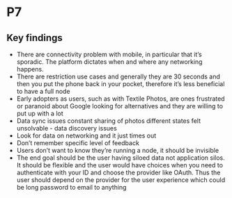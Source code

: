 # P7

## Key findings

* There are connectivity problem with mobile, in particular that it’s sporadic. The platform dictates when and where any networking happens.
* There are restriction use cases and generally they are 30 seconds and then you put the phone back in your pocket, therefore it’s less beneficial to have a full node
* Early adopters as users, such as with Textile Photos, are ones frustrated or paranoid about Google looking for alternatives and they are willing to put up with a lot
* Data sync issues constant sharing of photos different states felt unsolvable - data discovery issues
* Look for data on networking and it just times out
* Don’t remember specific level of feedback
* Users don’t want to know they’re running a node, it should be invisible
* The end goal should be the user having siloed data not application silos. It should be flexible and the user would  have choices when you need to authenticate with your ID  and choose the provider like OAuth. Thus the user should depend on the provider for the user experience which could be long password to email to anything

